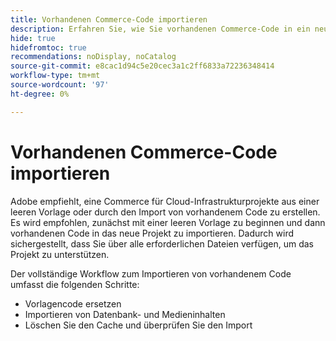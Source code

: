 ```yaml
---
title: Vorhandenen Commerce-Code importieren
description: Erfahren Sie, wie Sie vorhandenen Commerce-Code in ein neues Cloud-Infrastrukturprojekt importieren.
hide: true
hidefromtoc: true
recommendations: noDisplay, noCatalog
source-git-commit: e8cac1d94c5e20cec3a1c2ff6833a72236348414
workflow-type: tm+mt
source-wordcount: '97'
ht-degree: 0%

---
```



# Vorhandenen Commerce-Code importieren

Adobe empfiehlt, eine Commerce für Cloud-Infrastrukturprojekte aus einer leeren Vorlage oder durch den Import von vorhandenem Code zu erstellen. Es wird empfohlen, zunächst mit einer leeren Vorlage zu beginnen und dann vorhandenen Code in das neue Projekt zu importieren. Dadurch wird sichergestellt, dass Sie über alle erforderlichen Dateien verfügen, um das Projekt zu unterstützen.

Der vollständige Workflow zum Importieren von vorhandenem Code umfasst die folgenden Schritte:

- Vorlagencode ersetzen
- Importieren von Datenbank- und Medieninhalten
- Löschen Sie den Cache und überprüfen Sie den Import
